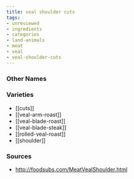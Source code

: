 ```yaml
---
title: veal shoulder cuts
tags:
- unreviewed
- ingredients
- categories
- land-animals
- meat
- veal
- veal-shoulder-cuts
---
```



### Other Names


### Varieties

* [[cuts]]
* [[veal-arm-roast]]
* [[veal-blade-roast]]
* [[veal-blade-steak]]
* [[rolled-veal-roast]]
* [[shoulder]]

### Sources
* http://foodsubs.com/MeatVealShoulder.html
